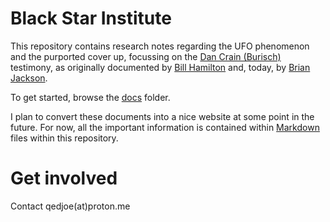 # Black Star Institute

This repository contains research notes regarding the UFO phenomenon and the purported cover up, focussing on the [Dan Crain (Burisch)](./docs/people/burisch_dan.md) testimony, as originally documented by [Bill Hamilton](docs/people/hamilton_william.md) and, today, by [Brian Jackson](https://www.burischarchive.com/).

To get started, browse the [docs](./docs/) folder.

I plan to convert these documents into a nice website at some point in the future. For now, all the important information is contained within [Markdown](https://www.markdownguide.org/getting-started/#what-is-markdown) files within this repository.

# Get involved

Contact qedjoe(at)proton.me
